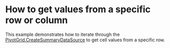 # How to get values from a specific row or column


<p>This example demonstrates how to iterate through the <a href="http://documentation.devexpress.com/#AspNet/DevExpressWebASPxPivotGridASPxPivotGrid_CreateSummaryDataSourcetopic">PivotGrid.CreateSummaryDataSource</a> to get cell values from a specific row.</p>

<br/>


